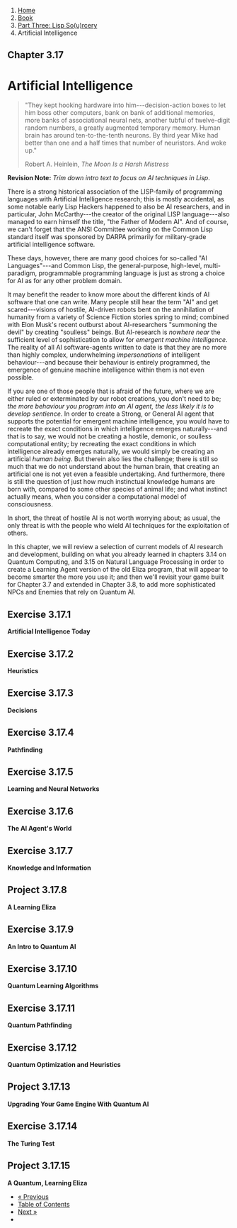 <ol class="breadcrumb">
  <li><a href="/">Home</a></li>
  <li><a href="/book/">Book</a></li>
  <li><a href="/book/3-0-0-overview/">Part Three: Lisp So(u)rcery</a></li>
  <li class="active">Artificial Intelligence</li>
</ol>

## Chapter 3.17

# Artificial Intelligence

> "They kept hooking hardware into him---decision-action boxes to let him boss other computers, bank on bank of additional memories, more banks of associational neural nets, another tubful of twelve-digit random numbers, a greatly augmented temporary memory. Human brain has around ten-to-the-tenth neurons. By third year Mike had better than one and a half times that number of neuristors. And woke up."
> <footer>Robert A. Heinlein, <em>The Moon Is a Harsh Mistress</em></footer>

**Revision Note:** *Trim down intro text to focus on AI techniques in Lisp*.

There is a strong historical association of the LISP-family of programming languages with Artificial Intelligence research; this is mostly accidental, as some notable early Lisp Hackers happened to also be AI researchers, and in particular, John McCarthy---the creator of the original LISP language---also managed to earn himself the title, "the Father of Modern AI".  And of course, we can't forget that the ANSI Committee working on the Common Lisp standard itself was sponsored by DARPA primarily for military-grade artificial intelligence software.

These days, however, there are many good choices for so-called "AI Languages"---and Common Lisp, the general-purpose, high-level, multi-paradigm, programmable programming language is just as strong a choice for AI as for any other problem domain.

It may benefit the reader to know more about the different kinds of AI software that one can write.  Many people still hear the term "AI" and get scared---visions of hostile, AI-driven robots bent on the annihilation of humanity from a variety of Science Fiction stories spring to mind; combined with Elon Musk's recent outburst about AI-researchers "summoning the devil" by creating "soulless" beings.  But AI-research is *nowhere near* the sufficient level of sophistication to allow for *emergent machine intelligence*.  The reality of all AI software-agents written to date is that they are no more than highly complex, underwhelming *impersonations* of intelligent behaviour---and because their behaviour is entirely programmed, the emergence of genuine machine intelligence within them is not even possible.

If you are one of those people that is afraid of the future, where we are either ruled or exterminated by our robot creations, you don't need to be; *the more behaviour you program into an AI agent, the less likely it is to develop sentience*.  In order to create a Strong, or General AI agent that supports the potential for emergent machine intelligence, you would have to recreate the exact conditions in which intelligence emerges naturally---and that is to say, we would not be creating a hostile, demonic, or soulless computational entity; by recreating the exact conditions in which intelligence already emerges naturally, we would simply be creating an artificial *human being*.  But therein also lies the challenge; there is still so much that we do not understand about the human brain, that creating an artificial one is not yet even a feasible undertaking.  And furthermore, there is still the question of just how much instinctual knowledge humans are born with, compared to some other species of animal life; and what instinct actually means, when you consider a computational model of consciousness.

In short, the threat of hostile AI is not worth worrying about; as usual, the only threat is with the people who wield AI techniques for the exploitation of others.

In this chapter, we will review a selection of current models of AI research and development, building on what you already learned in chapters 3.14 on Quantum Computing, and 3.15 on Natural Language Processing in order to create a Learning Agent version of the old Eliza program, that will appear to become smarter the more you use it; and then we'll revisit your game built for Chapter 3.7 and extended in Chapter 3.8, to add more sophisticated NPCs and Enemies that rely on Quantum AI.

## Exercise 3.17.1

**Artificial Intelligence Today**

## Exercise 3.17.2

**Heuristics**

## Exercise 3.17.3

**Decisions**

## Exercise 3.17.4

**Pathfinding**

## Exercise 3.17.5

**Learning and Neural Networks**

## Exercise 3.17.6

**The AI Agent's World**

## Exercise 3.17.7

**Knowledge and Information**

## Project 3.17.8

**A Learning Eliza**

## Exercise 3.17.9

**An Intro to Quantum AI**

## Exercise 3.17.10

**Quantum Learning Algorithms**

## Exercise 3.17.11

**Quantum Pathfinding**

## Exercise 3.17.12

**Quantum Optimization and Heuristics**

## Project 3.17.13

**Upgrading Your Game Engine With Quantum AI**

## Exercise 3.17.14

**The Turing Test**

## Project 3.17.15

**A Quantum, Learning Eliza**

<ul class="pager">
  <li class="previous"><a href="/book/3-16-00-nlp/">&laquo; Previous</a></li>
  <li><a href="/book/">Table of Contents</a></li>
  <li class="next"><a href="/book/3-18-00-robotics/">Next &raquo;</a><li>
</ul>
